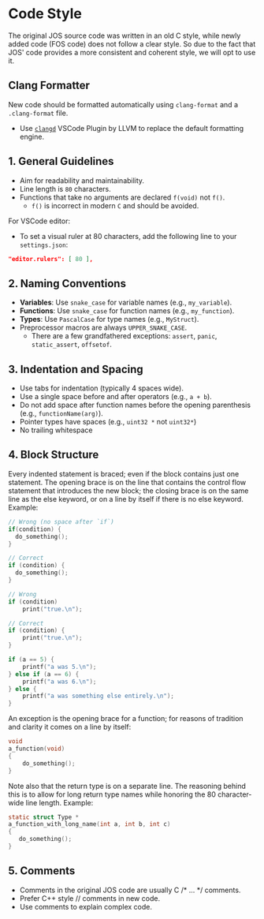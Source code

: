 # Code Style

The original JOS source code was written in an old C style, while newly added code (FOS code) does not follow a clear style.
So due to the fact that JOS' code provides a more consistent and coherent style, we will opt to use it.

## Clang Formatter

New code should be formatted automatically using `clang-format` and a `.clang-format` file.

- Use [`clangd`](https://marketplace.visualstudio.com/items?itemName=llvm-vs-code-extensions.vscode-clangd) VSCode Plugin by LLVM to replace the default formatting engine.

## 1. General Guidelines

- Aim for readability and maintainability.
- Line length is `80` characters.
- Functions that take no arguments are declared `f(void)` not `f()`.
    - `f()` is incorrect in modern `C` and should be avoided.

For VSCode editor:

- To set a visual ruler at 80 characters, add the following line to your `settings.json`:
```json
"editor.rulers": [ 80 ],
```

## 2. Naming Conventions

- **Variables**: Use `snake_case` for variable names (e.g., `my_variable`).
- **Functions**: Use `snake_case` for function names (e.g., `my_function`).
- **Types**: Use `PascalCase` for type names (e.g., `MyStruct`).
- Preprocessor macros are always `UPPER_SNAKE_CASE`.
  - There are a few grandfathered exceptions: `assert`, `panic`, `static_assert`, `offsetof`.

## 3. Indentation and Spacing

- Use tabs for indentation (typically 4 spaces wide).
- Use a single space before and after operators (e.g., `a + b`).
- Do not add space after function names before the opening parenthesis (e.g., `functionName(arg)`).
- Pointer types have spaces (e.g., `uint32 *` not `uint32*`)
- No trailing whitespace

## 4. Block Structure

Every indented statement is braced; even if the block contains just one
statement. The opening brace is on the line that contains the control
flow statement that introduces the new block; the closing brace is on the
same line as the else keyword, or on a line by itself if there is no else
keyword. Example:

```C
// Wrong (no space after `if`)
if(condition) {
  do_something();
}

// Correct
if (condition) {
  do_something();
}

// Wrong
if (condition)
    print("true.\n");

// Correct
if (condition) {
    print("true.\n");
}

if (a == 5) {
    printf("a was 5.\n");
} else if (a == 6) {
    printf("a was 6.\n");
} else {
    printf("a was something else entirely.\n");
}
```

An exception is the opening brace for a function; for reasons of tradition
and clarity it comes on a line by itself:

```C
void
a_function(void)
{
    do_something();
}
```

Note also that the return type is on a separate line. The reasoning behind this is to allow for long return type names while honoring the 80 character-wide line length. Example:

```C
static struct Type *
a_function_with_long_name(int a, int b, int c)
{
   do_something();
}
```

## 5. Comments

- Comments in the original JOS code are usually C /* ... */ comments.
- Prefer C++ style // comments in new code.
- Use comments to explain complex code.
